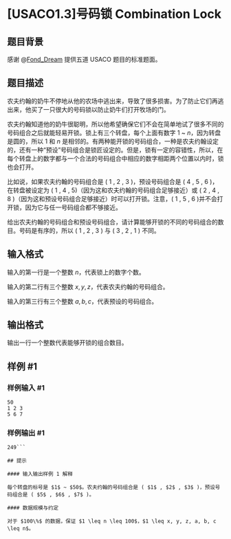 # [USACO1.3]号码锁 Combination Lock

## 题目背景

感谢 @[Fond_Dream](https://www.luogu.com.cn/user/321680) 提供五道 USACO 题目的标准题面。

## 题目描述

农夫约翰的奶牛不停地从他的农场中逃出来，导致了很多损害。为了防止它们再逃出来，他买了一只很大的号码锁以防止奶牛们打开牧场的门。

农夫约翰知道他的奶牛很聪明，所以他希望确保它们不会在简单地试了很多不同的号码组合之后就能轻易开锁。锁上有三个转盘，每个上面有数字 $1$ ~ $n$，因为转盘是圆的，所以 $1$ 和 $n$ 是相邻的。有两种能开锁的号码组合，一种是农夫约翰设定的，还有一种“预设”号码组合是锁匠设定的。但是，锁有一定的容错性，所以，在每个转盘上的数字都与一个合法的号码组合中相应的数字相距两个位置以内时，锁也会打开。

比如说，如果农夫约翰的号码组合是 ( $1$ , $2$ , $3$ )，预设号码组合是 ( $4$ , $5$ , $6$ )，在转盘被设定为 ( $1$ , $4$ , $5$)（因为这和农夫约翰的号码组合足够接近）或 ( $2$ , $4$ , $8$ )（因为这和预设号码组合足够接近）时可以打开锁。注意，( $1$ , $5$ , $6$ )并不会打开锁，因为它与任一号码组合都不够接近。

给出农夫约翰的号码组合和预设号码组合，请计算能够开锁的不同的号码组合的数目。号码是有序的，所以 ( $1$ , $2$ , $3$ ) 与 ( $3$ , $2$ , $1$ ) 不同。


## 输入格式

输入的第一行是一个整数 $n$，代表锁上的数字个数。

输入的第二行有三个整数 $x, y, z$，代表农夫约翰的号码组合。

输入的第三行有三个整数 $a, b, c$，代表预设的号码组合。

## 输出格式

输出一行一个整数代表能够开锁的组合数目。

## 样例 #1

### 样例输入 #1
```
50
1 2 3
5 6 7
```

### 样例输出 #1

```
249```

## 提示

#### 输入输出样例 1 解释

每个转盘的标号是 $1$ ~ $50$。农夫约翰的号码组合是 ( $1$ , $2$ , $3$ )，预设号码组合是 ( $5$ , $6$ , $7$ )。

#### 数据规模与约定

对于 $100\%$ 的数据，保证 $1 \leq n \leq 100$，$1 \leq x, y, z, a, b, c \leq n$。
